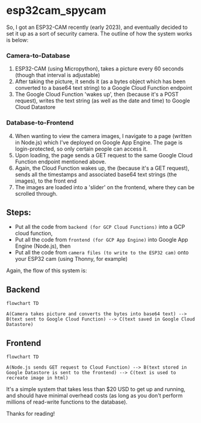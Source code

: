 # esp32cam_spycam

So, I got an ESP32-CAM recently (early 2023), and eventually decided to set it up as a sort of security camera.  The outline of how the system works is below:

### Camera-to-Database
1. ESP32-CAM (using Micropython), takes a picture every 60 seconds (though that interval is adjustable)
2. After taking the picture, it sends it (as a bytes object which has been converted to a base64 text string) to a Google Cloud Function endpoint
3. The Google Cloud Function 'wakes up', then (because it's a POST request), writes the text string (as well as the date and time) to Google Cloud Datastore

### Database-to-Frontend
4. When wanting to view the camera images, I navigate to a page (written in Node.js) which I've deployed on Google App Engine.  The page is login-protected, so only certain people can access it.
5. Upon loading, the page sends a GET request to the same Google Cloud Function endpoint mentioned above.
6. Again, the Cloud Function wakes up, the (because it's a GET request), sends all the timestamps and associated base64 text strings (the images), to the front end
7. The images are loaded into a 'slider' on the frontend, where they can be scrolled through.

## Steps:

- Put all the code from `backend (for GCP Cloud Functions)` into a GCP cloud function,
- Put all the code from `frontend (for GCP App Engine)` into Google App Engine (Node.js), then
- Put all the code from `camera files (to write to the ESP32 cam)` onto your ESP32 cam (using Thonny, for example)

Again, the flow of this system is:

## Backend
```mermaid
flowchart TD

A(Camera takes picture and converts the bytes into base64 text) --> B(text sent to Google Cloud Function) --> C(text saved in Google Cloud Datastore)

```

## Frontend
```mermaid
flowchart TD

A(Node.js sends GET request to Cloud Function) --> B(text stored in Google Datastore is sent to the frontend) --> C(text is used to recreate image in html)

```

It's a simple system that takes less than $20 USD to get up and running, and should have minimal overhead costs (as long as you don't perform millions of read-write functions to the database).

Thanks for reading!
